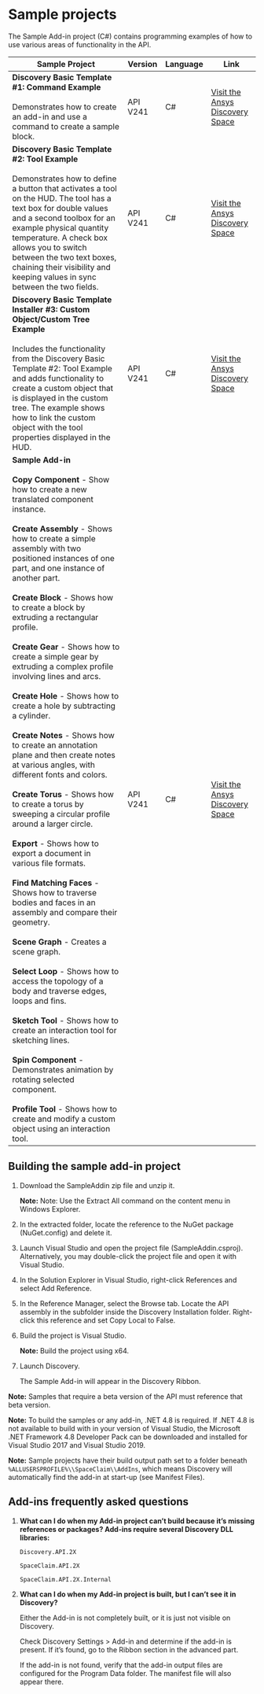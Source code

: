 # Sample projects

The Sample Add-in project \(C#\) contains programming examples of how to use various areas of functionality in the API.


| Sample Project | Version | Language | Link |
|----------------|---------|----------|------|
| **Discovery Basic Template #1: Command Example**<br><br>Demonstrates how to create an add-in and use a command to create a sample block. | API V241 | C# | [Visit the Ansys Discovery Space](https://innovationspace.ansys.com/ais-discovery/) |
| **Discovery Basic Template #2: Tool Example**<br><br>Demonstrates how to define a button that activates a tool on the HUD. The tool has a text box for double values and a second toolbox for an example physical quantity temperature. A check box allows you to switch between the two text boxes, chaining their visibility and keeping values in sync between the two fields. | API V241 | C# | [Visit the Ansys Discovery Space](https://innovationspace.ansys.com/ais-discovery/) |
| **Discovery Basic Template Installer #3: Custom Object/Custom Tree Example**<br><br>Includes the functionality from the Discovery Basic Template #2: Tool Example and adds functionality to create a custom object that is displayed in the custom tree. The example shows how to link the custom object with the tool properties displayed in the HUD. | API V241 | C# | [Visit the Ansys Discovery Space](https://innovationspace.ansys.com/ais-discovery/) |
| **Sample Add-in**<br><br>**Copy Component** - Show how to create a new translated component instance.<br><br>**Create Assembly** - Shows how to create a simple assembly with two positioned instances of one part, and one instance of another part.<br><br>**Create Block** - Shows how to create a block by extruding a rectangular profile.<br><br>**Create Gear** - Shows how to create a simple gear by extruding a complex profile involving lines and arcs.<br><br>**Create Hole** - Shows how to create a hole by subtracting a cylinder.<br><br>**Create Notes** - Shows how to create an annotation plane and then create notes at various angles, with different fonts and colors.<br><br>**Create Torus** - Shows how to create a torus by sweeping a circular profile around a larger circle.<br><br>**Export** - Shows how to export a document in various file formats.<br><br>**Find Matching Faces** - Shows how to traverse bodies and faces in an assembly and compare their geometry.<br><br>**Scene Graph** - Creates a scene graph.<br><br>**Select Loop** - Shows how to access the topology of a body and traverse edges, loops and fins.<br><br>**Sketch Tool** - Shows how to create an interaction tool for sketching lines.<br><br>**Spin Component** - Demonstrates animation by rotating selected component.<br><br>**Profile Tool** - Shows how to create and modify a custom object using an interaction tool. | API V241 | C# | [Visit the Ansys Discovery Space](https://innovationspace.ansys.com/ais-discovery/) |

## Building the sample add-in project

1.  Download the SampleAddin zip file and unzip it.

    **Note:** Note: Use the Extract All command on the content menu in Windows Explorer.

2.  In the extracted folder, locate the reference to the NuGet package \(NuGet.config\) and delete it.

3.  Launch Visual Studio and open the project file \(SampleAddin.csproj\). Alternatively, you may double-click the project file and open it with Visual Studio.

4.  In the Solution Explorer in Visual Studio, right-click References and select Add Reference.

5.  In the Reference Manager, select the Browse tab. Locate the API assembly in the subfolder inside the Discovery Installation folder. Right-click this reference and set Copy Local to False.

6.  Build the project is Visual Studio.

    **Note:** Build the project using x64.

7.  Launch Discovery.

    The Sample Add-in will appear in the Discovery Ribbon.


**Note:** Samples that require a beta version of the API must reference that beta version.

**Note:** To build the samples or any add-in, .NET 4.8 is required. If .NET 4.8 is not available to build with in your version of Visual Studio, the Microsoft .NET Framework 4.8 Developer Pack can be downloaded and installed for Visual Studio 2017 and Visual Studio 2019.

**Note:** Sample projects have their build output path set to a folder beneath `%ALLUSERSPROFILE%\\SpaceClaim\\AddIns`, which means Discovery will automatically find the add-in at start-up \(see Manifest Files\).

## Add-ins frequently asked questions

1.  **What can I do when my Add-in project can’t build because it’s missing references or packages? Add-ins require several Discovery DLL libraries:**

    `Discovery.API.2X`

    `SpaceClaim.API.2X`

    `SpaceClaim.API.2X.Internal`

2.  **What can I do when my Add-in project is built, but I can’t see it in Discovery?**

    Either the Add-in is not completely built, or it is just not visible on Discovery.

    Check Discovery Settings \> Add-in and determine if the add-in is present. If it’s found, go to the Ribbon section in the advanced part.

    If the add-in is not found, verify that the add-in output files are configured for the Program Data folder. The manifest file will also appear there.


